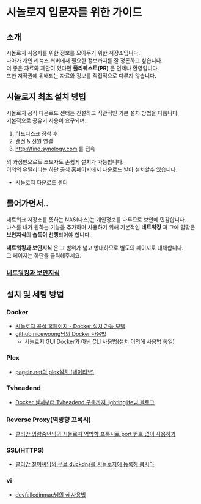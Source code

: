 # 시놀로지 입문자를 위한 가이드

## 소개
시놀로지 사용자를 위한 정보를 모아두기 위한 저장소입니다.  
나아가 개인 리눅스 서버에서 필요한 정보까지를 잘 정돈하고 싶습니다.  
더 좋은 자료와 제안이 있다면 **풀리퀘스트(PR)** 은 언제나 환영입니다.  
또한 저작권에 위배되는 자료와 정보를 직접적으로 다루지 않습니다.  

## 시놀로지 최초 설치 방법
 시놀로지 공식 다운로드 센터는 친절하고 직관적인 기본 설치 방법을 다룹니다.  
 기본적으로 공유기 사용이 요구되며..   
 1. 하드디스크 장착 후 
 2. 랜선 & 전원 연결
 3. <http://find.synology.com> 를 접속

 의 과정만으로도 초보자도 손쉽게 설치가 가능합니다.  
  이외의 유틸리티는 하단 공식 홈페이지에서 다운로드 받아 설치할수 있습니다.


- [시놀로지 다운로드 센터](https://www.synology.com/ko-kr/support/download)


## 들어가면서..
네트워크 저장소를 뜻하는 NAS(나스)는 개인정보를 다루므로 보안에 민감합니다.  
나스를 내가 원하는 기능을 추가하며 사용하기 위해 기본적인 **네트워킹** 과 그에 알맞은 **보안지식**의 **습득이 선행**되어야 합니다.

**네트워킹과 보안지식** 은 그 범위가 넓고 방대하므로 별도의 페이지로 대체합니다.  
그 페이지는 하단을 클릭해주세요.



### [네트워킹과 보안지식](https://github.com/liante0904/synology-beginner-guide/blob/master/NETWORK.md)



## 설치 및 세팅 방법

### Docker
- [시놀로지 공식 홈페이지 - Docker 설치 가능 모델](https://www.synology.com/ko-kr/dsm/packages/Docker)
- [github nicewoong님의 Docker 사용법](https://nicewoong.github.io/development/2017/10/09/basic-usage-for-docker/)
  - 시놀로지 GUI Docker가 아닌 CLI 사용법(설치 이외에 사용법 동일)

### Plex
- [pagein.net의 plex설치 (네이티브)](https://pagein.net/synology-xpenology-plex-media-server-%EA%B5%AC%EC%B6%95%ED%95%98%EA%B8%B0/)

### Tvheadend
- [Docker 설치부터 Tvheadend 구축까지 lightinglife님 블로그](http://lightinglife.tistory.com/174)


### Reverse Proxy(역방향 프록시)
- [클리앙 명량중년님의 시놀로지 역방향 프록시로 port 번호 없이 사용하기](https://www.clien.net/service/board/cm_nas/10938224)

### SSL(HTTPS)
- [클리앙 철이씨님의 무료 duckdns를 시놀로지에 등록해 봅시다](https://www.clien.net/service/board/cm_nas/9177427)


### vi
- [devfalledinmac님의 vi 사용법](http://devfalledinmac.tistory.com/12)
